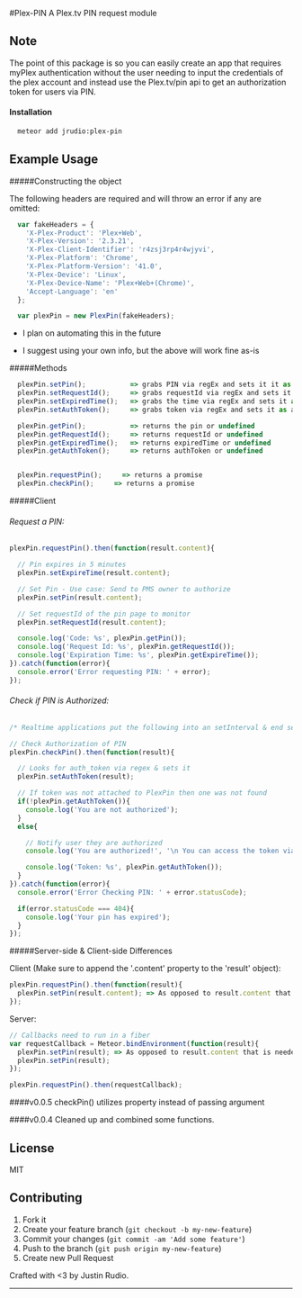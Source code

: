 #Plex-PIN
A Plex.tv PIN request module

## Note
The point of this package is so you can easily create an app that requires myPlex authentication without the user needing to input the credentials of the plex account and instead use the Plex.tv/pin api to get an authorization token for users via PIN.

#### Installation

```bash
  meteor add jrudio:plex-pin
```


## Example Usage

#####Constructing the object

The following headers are required and will throw an error if any are omitted:
```javascript
  var fakeHeaders = {
    'X-Plex-Product': 'Plex+Web',
    'X-Plex-Version': '2.3.21',
    'X-Plex-Client-Identifier': 'r4zsj3rp4r4wjyvi',
    'X-Plex-Platform': 'Chrome',
    'X-Plex-Platform-Version': '41.0',
    'X-Plex-Device': 'Linux',
    'X-Plex-Device-Name': 'Plex+Web+(Chrome)',
    'Accept-Language': 'en'
  };

  var plexPin = new PlexPin(fakeHeaders);
```
* I plan on automating this in the future


* I suggest using your own info, but the above will work fine as-is

#####Methods
```javascript
  plexPin.setPin();           => grabs PIN via regEx and sets it it as PIN
  plexPin.setRequestId();     => grabs requestId via regEx and sets it it as requestId(Page Id to check for authToken)
  plexPin.setExpiredTime();   => grabs the time via regEx and sets it as expiredTime(5 minutes from when the request was made)
  plexPin.setAuthToken();     => grabs token via regEx and sets it as authToken

  plexPin.getPin();           => returns the pin or undefined
  plexPin.getRequestId();     => returns requestId or undefined
  plexPin.getExpiredTime();   => returns expiredTime or undefined
  plexPin.getAuthToken();     => returns authToken or undefined


  plexPin.requestPin();     => returns a promise
  plexPin.checkPin();     => returns a promise
```


#####Client

###### Request a PIN:
```javascript
plexPin.requestPin().then(function(result.content){

  // Pin expires in 5 minutes
  plexPin.setExpireTime(result.content);

  // Set Pin - Use case: Send to PMS owner to authorize
  plexPin.setPin(result.content);

  // Set requestId of the pin page to monitor
  plexPin.setRequestId(result.content);

  console.log('Code: %s', plexPin.getPin());
  console.log('Request Id: %s', plexPin.getRequestId());
  console.log('Expiration Time: %s', plexPin.getExpireTime());
}).catch(function(error){
  console.error('Error requesting PIN: ' + error);
});
```



###### Check if PIN is Authorized:
```javascript
/* Realtime applications put the following into an setInterval & end setInterval with a setTimeout within 5 minutes  (There is quite possibly a better way to do it)*/

// Check Authorization of PIN
plexPin.checkPin().then(function(result){

  // Looks for auth_token via regex & sets it
  plexPin.setAuthToken(result);

  // If token was not attached to PlexPin then one was not found
  if(!plexPin.getAuthToken()){
    console.log('You are not authorized');
  }
  else{

    // Notify user they are authorized
    console.log('You are authorized!', '\n You can access the token via plexPin.getAuthToken()');

    console.log('Token: %s', plexPin.getAuthToken());
  }
}).catch(function(error){
  console.error('Error Checking PIN: ' + error.statusCode);

  if(error.statusCode === 404){
    console.log('Your pin has expired');
  }
});
```

#####Server-side & Client-side Differences


Client (Make sure to append the '.content' property to the 'result' object):
```javascript
plexPin.requestPin().then(function(result){
  plexPin.setPin(result.content); => As opposed to result.content that is needed on the client
});
```
Server:
```javascript
// Callbacks need to run in a fiber
var requestCallback = Meteor.bindEnvironment(function(result){
  plexPin.setPin(result); => As opposed to result.content that is needed on the client
  plexPin.setPin(result);
});

plexPin.requestPin().then(requestCallback);
```
####v0.0.5
checkPin() utilizes property instead of passing argument

####v0.0.4
Cleaned up and combined some functions.

## License

MIT

## Contributing

1. Fork it
2. Create your feature branch (`git checkout -b my-new-feature`)
3. Commit your changes (`git commit -am 'Add some feature'`)
4. Push to the branch (`git push origin my-new-feature`)
5. Create new Pull Request

Crafted with <3 by Justin Rudio.

***